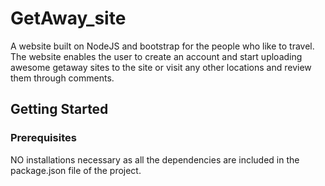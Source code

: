 # GetAway_site

A website built on NodeJS and bootstrap for the people who like to travel.
The website enables the user to create an account and start uploading awesome getaway sites to the site or visit any other
locations and review them through comments.

## Getting Started

### Prerequisites
NO installations necessary as all the dependencies are included in the package.json file of the project.
